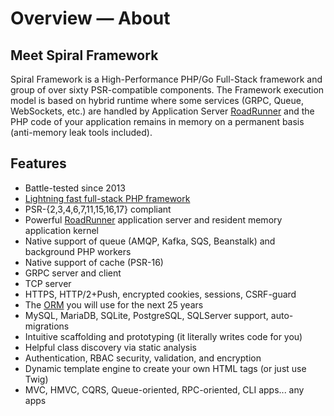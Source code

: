 # Overview — About

## Meet Spiral Framework

Spiral Framework is a High-Performance PHP/Go Full-Stack framework and group of over sixty PSR-compatible components.
The Framework execution model is based on hybrid runtime where some services (GRPC, Queue, WebSockets, etc.) are handled by
Application Server [RoadRunner](https://github.com/spiral/roadrunner) and the PHP code of your application remains in
memory on a permanent basis (anti-memory leak tools included).

## Features

- Battle-tested since 2013
- [Lightning fast full-stack PHP framework](https://www.techempower.com/benchmarks/#section=data-r21&hw=ph&test=fortune&l=zik073-v&c=6)
- PSR-{2,3,4,6,7,11,15,16,17} compliant
- Powerful [RoadRunner](https://roadrunner.dev/) application server and resident memory application kernel
- Native support of queue (AMQP, Kafka, SQS, Beanstalk) and background PHP workers
- Native support of cache (PSR-16)
- GRPC server and client
- TCP server
- HTTPS, HTTP/2+Push, encrypted cookies, sessions, CSRF-guard
- The [ORM](https://github.com/cycle/orm) you will use for the next 25 years
- MySQL, MariaDB, SQLite, PostgreSQL, SQLServer support, auto-migrations
- Intuitive scaffolding and prototyping (it literally writes code for you)
- Helpful class discovery via static analysis
- Authentication, RBAC security, validation, and encryption
- Dynamic template engine to create your own HTML tags (or just use Twig)
- MVC, HMVC, CQRS, Queue-oriented, RPC-oriented, CLI apps... any apps
